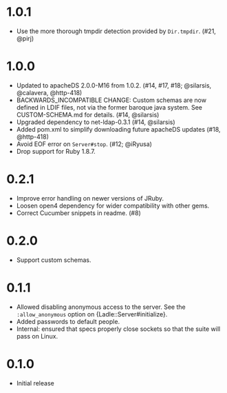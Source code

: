 1.0.1
=====

- Use the more thorough tmpdir detection provided by `Dir.tmpdir`. (#21, @pirj)

1.0.0
=====

- Updated to apacheDS 2.0.0-M16 from 1.0.2. (#14, #17, #18; @silarsis, @calavera, @http-418)
- BACKWARDS_INCOMPATIBLE CHANGE: Custom schemas are now defined in LDIF files,
  not via the former baroque java system. See CUSTOM-SCHEMA.md for details. (#14, @silarsis)
- Upgraded dependency to net-ldap-0.3.1 (#14, @silarsis)
- Added pom.xml to simplify downloading future apacheDS updates (#18, @http-418)
- Avoid EOF error on `Server#stop`. (#12; @iRyusa)
- Drop support for Ruby 1.8.7.

0.2.1
=====

- Improve error handling on newer versions of JRuby.
- Loosen open4 dependency for wider compatibility with other gems.
- Correct Cucumber snippets in readme. (#8)

0.2.0
=====

- Support custom schemas.

0.1.1
=====

- Allowed disabling anonymous access to the server.  See the
  `:allow_anonymous` option on {Ladle::Server#initialize}.
- Added passwords to default people.
- Internal: ensured that specs properly close sockets so that the
  suite will pass on Linux.

0.1.0
=====

- Initial release
